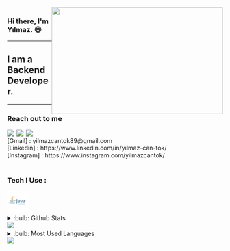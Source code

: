 <img src = "https://i.ytimg.com/vi/RSA5QESVNDM/maxresdefault.jpg" align="right" width="400" height ="250">

### Hi there, I'm Yılmaz. :smile:
---
## I am a Backend Developer.
---
### Reach out to me

<img width="22" src="https://unpkg.com/simple-icons@v6/icons/gmail.svg" align="left" />

<img width="22" src="https://unpkg.com/simple-icons@v6/icons/linkedin.svg" align="left"/>

<img width="22" src="https://unpkg.com/simple-icons@v6/icons/instagram.svg" align="left"/>


<br />
[Gmail] : yilmazcantok89@gmail.com
<br />
[Linkedin] : https://www.linkedin.com/in/yılmaz-can-tok/
<br />
[Instagram] : https://www.instagram.com/yilmazcantok/
 
 <br />
 <br />

 ### Tech I Use : 
 <img src= "https://raw.githubusercontent.com/github/explore/80688e429a7d4ef2fca1e82350fe8e3517d3494d/topics/java/java.png" width ="50" height="50">

 <br />

 <details>
 <summary>:bulb: Github Stats<summary>
 <img src="https://github-readme-stats.vercel.app/api?username=YilmazCanTok&theme=merko">
 </details>

 <details>
 <summary>:bulb: Most Used Languages<summary>
 <img src="https://github-readme-stats.vercel.app/api/top-langs/?username=YilmazCanTok&layout=compact&theme=merko">
 </details>
